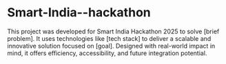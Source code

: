 # Smart-India--hackathon
This project was developed for Smart India Hackathon 2025 to solve [brief problem]. It uses technologies like [tech stack] to deliver a scalable and innovative solution focused on [goal]. Designed with real-world impact in mind, it offers efficiency, accessibility, and future integration potential.
